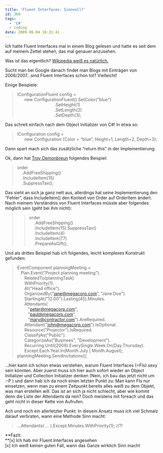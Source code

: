```yaml
---
title: 'Fluent Interfaces: Sinnvoll?'
id: 360
tags:
  - 'C#'
  - coding
date: 2009-06-04 16:31:41
---
```


Ich hatte Fluent Interfaces mal in einem Blog gelesen und hatte es seit dem auf meinem Zettel stehen, das mal genauer anzusehen.

Was ist das eigentlich? [Wikipedia weiß es natürlich.](http://de.wikipedia.org/wiki/Fluent_Interface "Fluent_Interface bei Wikipedia (de)")

Sucht man bei Google danach findet man Blogs mit Einträgen von 2006/2007…sind Fluent Interfaces schon tot? Vielleicht!

Einige Beispiele:
  > IConfigurationFluent config =      
> &#160;&#160;&#160;&#160;&#160; new ConfigurationFluent().SetColor(&quot;blue&quot;)      
> &#160;&#160;&#160;&#160;&#160;&#160;&#160;&#160;&#160;&#160;&#160;&#160;&#160;&#160;&#160;&#160;&#160;&#160;&#160;&#160;&#160;&#160;&#160;&#160;&#160;&#160;&#160;&#160;&#160;&#160; .SetHeight(1)      
> &#160;&#160;&#160;&#160;&#160;&#160;&#160;&#160;&#160;&#160;&#160;&#160;&#160;&#160;&#160;&#160;&#160;&#160;&#160;&#160;&#160;&#160;&#160;&#160;&#160;&#160;&#160;&#160;&#160;&#160; .SetLength(2)      
> &#160;&#160;&#160;&#160;&#160;&#160;&#160;&#160;&#160;&#160;&#160;&#160;&#160;&#160;&#160;&#160;&#160;&#160;&#160;&#160;&#160;&#160;&#160;&#160;&#160;&#160;&#160;&#160;&#160;&#160; .SetDepth(3);  

Das schreit einfach nach dem Object Initializer von C#! In etwa so:
  > IConfiguration config =      
> &#160;&#160;&#160;&#160;&#160; new Configuration {Color = “blue”, Height=1, Length=2, Depth=3};  

Dann spart mach sich das zusätzliche “return this” in der Implementierung.

Ok, dann hat [Troy Demonbreun](http://blog.troyd.net/PermaLink,guid,5cdd4862-857a-488d-a577-c6d21b548f19.aspx) folgendes Beispiel:
  > order     
> &#160;&#160;&#160; .AddFreeShipping()      
> &#160;&#160;&#160; .IncludeItem(15)      
> &#160;&#160;&#160; .SuppressTax();  

Das sieht an sich ja ganz nett aus, allerdings hat seine Implementierung den “Fehler”, dass IncludeItem() den Kontext von Order auf OrderItem ändert. Nach meinem Verständnis von Fluent Interfaces müsste aber folgendes möglich sein (geht bei ihm nicht):
  >   > order     
> &#160;&#160;&#160; .AddFreeShipping()      
> &#160;&#160;&#160; .IncludeItem(15).SuppressTax()      
> &#160;&#160;&#160; .IncludeItem(4)      
> &#160;&#160;&#160; .IncludeItem(77)      
> &#160;&#160;&#160; .PrepareAsGift();  

Und als drittes Beispiel hab ich folgendes, leicht komplexes Konstrukt gefunden:
  > EventComponent planningMeeting =     
> &#160;&#160; Plan.Event(&quot;Project planning meeting&quot;).      
> &#160;&#160;&#160;&#160;&#160; RelatedTo(planningTask).      
> &#160;&#160;&#160;&#160;&#160; WithPriority(1).      
> &#160;&#160;&#160;&#160;&#160; At(&quot;Head office&quot;).      
> &#160;&#160;&#160;&#160;&#160; OrganizedBy(&quot;jane@megacorp.com&quot;, &quot;Jane Doe&quot;).      
> &#160;&#160;&#160;&#160;&#160; StartingAt(&quot;12:00&quot;).Lasting(45).Minutes.      
> &#160;&#160;&#160;&#160;&#160; Attendants(      
> &#160;&#160;&#160;&#160;&#160;&#160;&#160;&#160; &quot;peter@megacorp.com&quot;,      
> &#160;&#160;&#160;&#160;&#160;&#160;&#160;&#160; &quot;paul@megacorp.com&quot;,      
> &#160;&#160;&#160;&#160;&#160;&#160;&#160;&#160; &quot;mary@contractor.com&quot;).AreRequired.      
> &#160;&#160;&#160;&#160;&#160; Attendant(&quot;john@megacorp.com&quot;).IsOptional.      
> &#160;&#160;&#160;&#160;&#160; Resource(&quot;Projector&quot;).IsRequired.      
> &#160;&#160;&#160;&#160;&#160; ClassifyAs(&quot;Public&quot;).      
> &#160;&#160;&#160;&#160;&#160; CategorizeAs(&quot;Businees&quot;, &quot;Development&quot;).      
> &#160;&#160;&#160;&#160;&#160; Recurring.Until(2008).EverySingle.Week.On(Day.Thursday).      
> &#160;&#160;&#160;&#160;&#160; Except.Each.Year.In(Month.July | Month.August);      
> planningMeeting.SendInvitations();  

…hier kann ich schon etwas verstehen, warum Fluent Interfaces (=FIs) sexy sein könnten. Aber zuerst muss ich hier auch sofort wieder an Object Initializer und Collection Initializer denken (Nein, ich bau das jetzt nicht um :-P ) und dann hab ich da noch einen letzten Punkt zu: Man kann FIs nur einsetzen, wenn man zu einem Zeitpunkt bereits alles weiß zu dem Objekt, was man erstellen will. Das ist an sich ja nicht schlecht, aber wie kommt denn die Liste der Attendants da rein? Doch meistens mit foreach und das geht nicht in dieser Kette von Aufrufen. 

Ach und noch ein allerletzter Punkt: In diesem Ansatz muss ich viel Schmalz darauf verbraten, wann eine Methode Sinn macht:
  > …Attendants( … ).Except.Minutes.WithPriority(1); //?!  

**Fazit:     
**[x] Ich hab mir Fluent Interfaces angesehen    
[x] Ich weiß keinen guten Fall, wann das Ganze wirklich Sinn macht